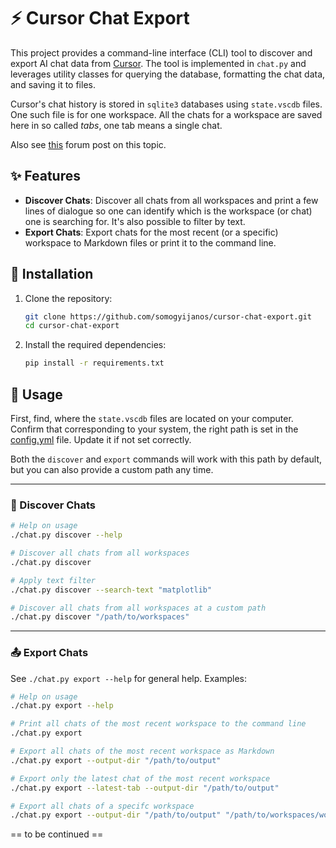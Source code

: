 # ⚡ Cursor Chat Export

This project provides a command-line interface (CLI) tool to discover and export AI chat data from [Cursor](https://cursor.sh). The tool is implemented in `chat.py` and leverages utility classes for querying the database, formatting the chat data, and saving it to files.

Cursor's chat history is stored in `sqlite3` databases using `state.vscdb` files. One such file is for one workspace. All the chats for a workspace are saved here in so called *tabs*, one tab means a single chat.

Also see [this](https://forum.cursor.com/t/guide-5-steps-exporting-chats-prompts-from-cursor/2825) forum post on this topic.

## ✨ Features

- **Discover Chats**: Discover all chats from all workspaces and print a few lines of dialogue so one can identify which is the workspace (or chat) one is searching for. It's also possible to filter by text.
- **Export Chats**: Export chats for the most recent (or a specific) workspace to Markdown files or print it to the command line.

## 🚀 Installation

1. Clone the repository:
    ```sh
    git clone https://github.com/somogyijanos/cursor-chat-export.git
    cd cursor-chat-export
    ```

2. Install the required dependencies:
    ```sh
    pip install -r requirements.txt
    ```

##  💼 Usage

First, find, where the `state.vscdb` files are located on your computer. Confirm that corresponding to your system, the right path is set in the [config.yml](./config.yml) file. Update it if not set correctly.

Both the `discover` and `export` commands will work with this path by default, but you can also provide a custom path any time.

---

### 🔎 Discover Chats
```sh
# Help on usage
./chat.py discover --help

# Discover all chats from all workspaces
./chat.py discover

# Apply text filter
./chat.py discover --search-text "matplotlib"

# Discover all chats from all workspaces at a custom path
./chat.py discover "/path/to/workspaces"
```

---

### 📤 Export Chats
See `./chat.py export --help` for general help. Examples:
```sh
# Help on usage
./chat.py export --help

# Print all chats of the most recent workspace to the command line
./chat.py export

# Export all chats of the most recent workspace as Markdown
./chat.py export --output-dir "/path/to/output"

# Export only the latest chat of the most recent workspace
./chat.py export --latest-tab --output-dir "/path/to/output"

# Export all chats of a specifc workspace
./chat.py export --output-dir "/path/to/output" "/path/to/workspaces/workspace-dir/state.vscdb"
```
== to be continued ==
